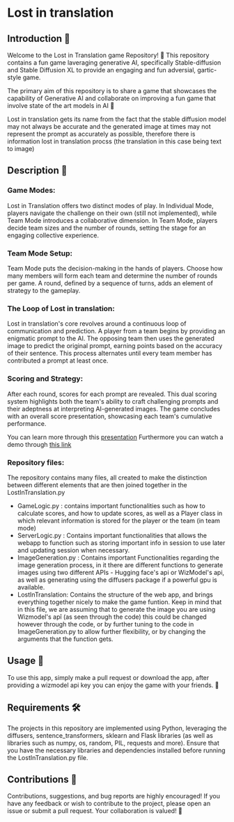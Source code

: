 # Lost in translation 

## Introduction 🎉

Welcome to the Lost in Translation game Repository! 🚀 This repository contains a fun game laveraging generative AI, specifically Stable-diffusion and Stable Diffusion XL to provide an engaging and fun adversial, gartic-style game.

The primary aim of this repository is to share a game that showcases the capability of Generative AI and collaborate on improving a fun game that involve state of the art models in AI 🌟


Lost in translation gets its name from the fact that the stable diffusion model may not always be accurate and the generated image at times may not represent the prompt as accurately as possible, therefore there is information lost in translation procss (the translation in this case being text to image)

## Description 📑

### Game Modes:
Lost in Translation offers two distinct modes of play. In Individual Mode, players navigate the challenge on their own (still not implemented), while Team Mode introduces a collaborative dimension. In Team Mode, players decide team sizes and the number of rounds, setting the stage for an engaging collective experience.

### Team Mode Setup:
Team Mode puts the decision-making in the hands of players. Choose how many members will form each team and determine the number of rounds per game. A round, defined by a sequence of turns, adds an element of strategy to the gameplay.

### The Loop of Lost in translation:
Lost in translation's core revolves around a continuous loop of communication and prediction. A player from a team begins by providing an enigmatic prompt to the AI. The opposing team then uses the generated image to predict the original prompt, earning points based on the accuracy of their sentence. This process alternates until every team member has contributed a prompt at least once.

### Scoring and Strategy:
After each round, scores for each prompt are revealed. This dual scoring system highlights both the team's ability to craft challenging prompts and their adeptness at interpreting AI-generated images. The game concludes with an overall score presentation, showcasing each team's cumulative performance.

You can learn more through this [presentation](https://docs.google.com/presentation/d/10Fure-nI3lnS3E8w4YUZkIH7qAo5kfkx_jl8mTM_yrU/edit?usp=sharing)
Furthermore you can watch a demo through [this link](https://drive.google.com/file/d/1lb4zQ8ACkstcP_Y93E5inLAgXdKkkyoK/view?usp=sharing)

### Repository files: 
The repository contains many files, all created to make the distinction between different elements that are then joined together in the LostInTranslation.py
  * GameLogic.py : contains important functionalities such as how to calculate scores, and how to update scores, as well as a Player class in which relevant information is stored for the player or the team (in team mode) 
  * ServerLogic.py : Contains important functionalities that allows the webapp to function such as storing important info in session to use later and updating session when necessary.
  * ImageGeneration.py : Contains important Functionalities regarding the image generation process, in it there are different functions to generate images using two different APIs - Hugging face's api or WizModel's api, as well as generating using the diffusers package if a powerful gpu is available.
  * LostInTranslation: Contains the structure of the web app, and brings everything together nicely to make the game funtion. Keep in mind that in this file, we are assuming that to generate the image you are using Wizmodel's apî (as seen through the code) this could be changed however through the code, or by further tuning to the code in ImageGeneration.py to allow further flexibility, or by changing the arguments that the function gets.
## Usage 🚀

To use this app, simply make a pull request or download the app, after providing a wizmodel api key you can enjoy the game with your friends. 📝

## Requirements 🛠️

The projects in this repository are implemented using Python, leveraging the diffusers, sentence_transformers, sklearn and Flask libraries (as well as libraries such as numpy, os, random, PIL, requests and more). Ensure that you have the necessary libraries and dependencies installed before running the LostInTranslation.py file.

## Contributions 🤝

Contributions, suggestions, and bug reports are highly encouraged! If you have any feedback or wish to contribute to the project, please open an issue or submit a pull request. Your collaboration is valued! 🙌


